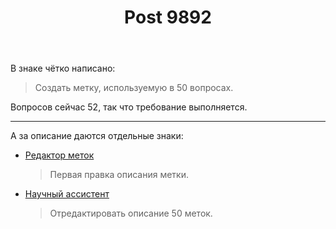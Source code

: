 ﻿---
title: "Post 9892"
se.owner.user_id: 178988
se.owner.display_name: "Qwertiy"
se.owner.link: "https://ru.meta.stackoverflow.com/users/178988/qwertiy"
se.link: "https://ru.meta.stackoverflow.com/a/9892"
se.post_id: 9892
se.post_type: answer
se.score: 5
---
<p>В знаке чётко написано:</p>

<blockquote>
  <p>Создать метку, используемую в 50 вопросах.</p>
</blockquote>

<p>Вопросов сейчас 52, так что требование выполняется.</p>

<hr>

<p>А за описание даются отдельные знаки:</p>

<ul>
<li><p><a href="https://ru.stackoverflow.com/help/badges/58/tag-editor">Редактор меток</a></p>

<blockquote>
  <p>Первая правка описания метки.</p>
</blockquote></li>
<li><p><a href="https://ru.stackoverflow.com/help/badges/79/research-assistant">Научный ассистент</a></p>

<blockquote>
  <p>Отредактировать описание 50 меток.</p>
</blockquote></li>
</ul>
